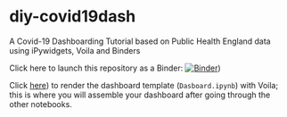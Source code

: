 # diy-covid19dash


A Covid-19 Dashboarding Tutorial based on Public Health England data using iPywidgets, Voila and Binders

Click here to launch this repository as a Binder: [![Binder](https://mybinder.org/badge_logo.svg)](https://mybinder.org/v2/gh/JanFromann/diy-covid19dash-main/master))

Click [here](https://hub.gke2.mybinder.org/user/janfromann-diy-covid19dash-main-75hroto1/voila/render/Dashboard.ipynb?)) to render the dashboard template (```Dasboard.ipynb```) with Voila; this is where you will assemble your dashboard after going through the other notebooks.

